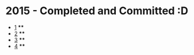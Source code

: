 # 2015 - Completed and Committed :D
* [1](https://adventofcode.com/2015/day/1) __\*\*__
* [2](https://adventofcode.com/2015/day/2) __\*\*__
* [3](https://adventofcode.com/2015/day/3) __\*\*__
* [4](https://adventofcode.com/2015/day/4) __\*\*__
